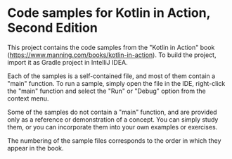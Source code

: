 # Code samples for Kotlin in Action, Second Edition

This project contains the code samples from the "Kotlin in Action" book (https://www.manning.com/books/kotlin-in-action).
To build the project, import it as Gradle project in IntelliJ IDEA.

Each of the samples is a self-contained file, and most of them contain a "main"
function. To run a sample, simply open the file in the IDE, right-click the
"main" function and select the "Run" or "Debug" option from the context menu.

Some of the samples do not contain a "main" function, and are provided only as
a reference or demonstration of a concept. You can simply study them, or you
can incorporate them into your own examples or exercises.

The numbering of the sample files corresponds to the order in which they
appear in the book.
